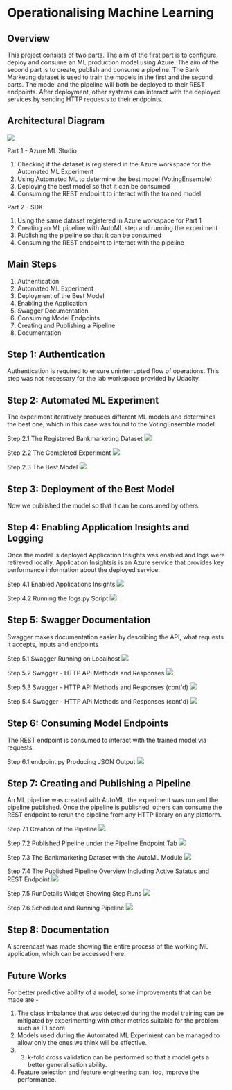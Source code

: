 # Operationalising Machine Learning

## Overview
This project consists of two parts. The aim of the first part is to configure, deploy and consume an ML production model using Azure. The aim of the second part is to create, publish and consume a pipeline. The Bank Marketing dataset is used to train the models in the first and the second parts. The model and the pipeline will both be deployed to their REST endpoints. After deployment, other systems can interact with the deployed services by sending HTTP requests to their endpoints. 

## Architectural Diagram

![](Images/architecture.PNG)

Part 1 - Azure ML Studio
1. Checking if the dataset is registered in the Azure workspace for the Automated ML Experiment
2. Using Automated ML to determine the best model (VotingEnsemble)
3. Deploying the best model so that it can be consumed
4. Consuming the REST endpoint to interact with the trained model

Part 2 - SDK
1. Using the same dataset registered in Azure workspace for Part 1
2. Creating an ML pipeline with AutoML step and running the experiment
3. Publishing the pipeline so that it can be consumed
4. Consuming the REST endpoint to interact with the pipeline

## Main Steps

1.	Authentication
2.	Automated ML Experiment
3.	Deployment of the Best Model
4.	Enabling the Application 
5.	Swagger Documentation
6.	Consuming Model Endpoints
7.	Creating and Publishing a Pipeline
8.	Documentation

## Step 1: Authentication 
Authentication is required to ensure uninterrupted flow of operations. This step was not necessary for the lab workspace provided by Udacity.

## Step 2: Automated ML Experiment 
The experiment iteratively produces different ML models and determines the best one, which in this case was found to the VotingEnsemble model.

Step 2.1 The Registered Bankmarketing Dataset
![](Images/registered_dataset.PNG)

Step 2.2 The Completed Experiment
![](Images/completed_experiment.PNG)

Step 2.3 The Best Model
![](Images/best_model.PNG)

## Step 3: Deployment of the Best Model
Now we published the model so that it can be consumed by others.

## Step 4: Enabling Application Insights and Logging 
Once the model is deployed Application Insights was enabled and logs were retireved locally. Application Insightsis is an Azure service that provides key performance information about the deployed service.

Step 4.1 Enabled Applications Insights
![](Images/application_insights_enabled.PNG)

Step 4.2 Running the logs.py Script
![](Images/logs_py.PNG)

## Step 5: Swagger Documentation
Swagger makes documentation easier by describing the API, what requests it accepts, inputs and endpoints  

Step 5.1 Swagger Running on Localhost
![](Images/swagger.PNG)

Step 5.2 Swagger - HTTP API Methods and Responses
![](Images/swagger1.PNG)

Step 5.3 Swagger - HTTP API Methods and Responses (cont'd)
![](Images/swagger2.PNG)

Step 5.4 Swagger - HTTP API Methods and Responses (cont'd)
![](Images/swagger3.PNG)

## Step 6: Consuming Model Endpoints
The REST endpoint is consumed to interact with the trained model via requests.

Step 6.1 endpoint.py Producing JSON Output
![](Images/endpoint_output.PNG)

## Step 7: Creating and Publishing a Pipeline
An ML pipeline was created with AutoML, the experiment was run and the pipeline published. Once the pipeline is published, others can consume the REST endpoint to rerun the pipeline from any HTTP library on any platform.

Step 7.1 Creation of the Pipeline
![](Images/pipeline_created.PNG)

Step 7.2 Published Pipeline under the Pipeline Endpoint Tab
![](Images/pipeline_published.PNG)

Step 7.3 The Bankmarketing Dataset with the AutoML Module
![](Images/bankmarketing_automl.PNG)

Step 7.4 The Published Pipeline Overview Including Active Satatus and REST Endpoint 
![](Images/published_pipeline_overview.PNG)

Step 7.5 RunDetails Widget Showing Step Runs 
![](Images/run_details.PNG)

Step 7.6 Scheduled and Running Pipeline 
![](Images/running_pipeline.PNG)

## Step 8: Documentation 
A screencast was made showing the entire process of the working ML application, which can be accessed here.

## Future Works
For better predictive ability of a model, some improvements that can be made are  - 
1. The class imbalance that was detected during the model training can be mitigated by experimenting with other metrics suitable for the problem such as F1 score.
2. Models used during the Automated ML Experiment can be managed to allow only the ones we think will be effective. 
3. 3. k-fold cross validation can be performed so that a model gets a better generalisation ability. 
4. Feature selection and feature engineering can, too, improve the performance. 
